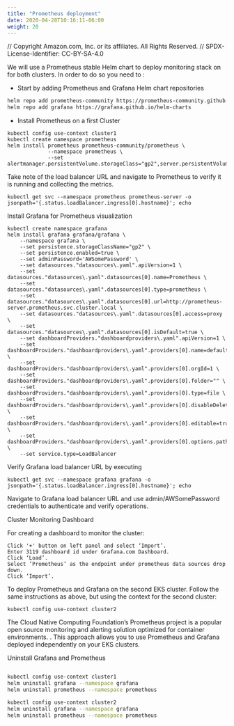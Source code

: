 ```yaml
---
title: "Prometheus deployment"
date: 2020-04-28T10:16:11-06:00
weight: 20 
---
```


// Copyright Amazon.com, Inc. or its affiliates. All Rights Reserved. 
// SPDX-License-Identifier: CC-BY-SA-4.0

We will use a Prometheus stable Helm chart to deploy monitoring stack on for both clusters.
In order to do so you need to :

* Start by adding Prometheus and Grafana Helm chart repositories

```bash
helm repo add prometheus-community https://prometheus-community.github.io/helm-charts
helm repo add grafana https://grafana.github.io/helm-charts
```

* Install Prometheus on a first Cluster

```
kubectl config use-context cluster1
kubectl create namespace prometheus
helm install prometheus prometheus-community/prometheus \
             --namespace prometheus \
             --set alertmanager.persistentVolume.storageClass="gp2",server.persistentVolume.storageClass="gp2",server.service.type=LoadBalancer
```

Take note of the load balancer URL and navigate to Prometheus to verify it is running and collecting the metrics.
```
kubectl get svc --namespace prometheus prometheus-server -o jsonpath='{.status.loadBalancer.ingress[0].hostname}'; echo
```

Install Grafana for Prometheus visualization

```
kubectl create namespace grafana
helm install grafana grafana/grafana \
    --namespace grafana \
    --set persistence.storageClassName="gp2" \
    --set persistence.enabled=true \
    --set adminPassword='AWSomePassword' \
    --set datasources."datasources\.yaml".apiVersion=1 \
    --set datasources."datasources\.yaml".datasources[0].name=Prometheus \
    --set datasources."datasources\.yaml".datasources[0].type=prometheus \
    --set datasources."datasources\.yaml".datasources[0].url=http://prometheus-server.prometheus.svc.cluster.local \
    --set datasources."datasources\.yaml".datasources[0].access=proxy \
    --set datasources."datasources\.yaml".datasources[0].isDefault=true \
    --set dashboardProviders."dashboardproviders\.yaml".apiVersion=1 \
    --set dashboardProviders."dashboardproviders\.yaml".providers[0].name=default \
    --set dashboardProviders."dashboardproviders\.yaml".providers[0].orgId=1 \
    --set dashboardProviders."dashboardproviders\.yaml".providers[0].folder="" \
    --set dashboardProviders."dashboardproviders\.yaml".providers[0].type=file \
    --set dashboardProviders."dashboardproviders\.yaml".providers[0].disableDeletion=false \
    --set dashboardProviders."dashboardproviders\.yaml".providers[0].editable=true \
    --set dashboardProviders."dashboardproviders\.yaml".providers[0].options.path=/var/lib/grafana/dashboards/default \
    --set service.type=LoadBalancer
```

Verify Grafana load balancer URL by executing 

```
kubectl get svc --namespace grafana grafana -o jsonpath='{.status.loadBalancer.ingress[0].hostname}'; echo
```

Navigate to Grafana load balancer URL and use admin/AWSomePassword credentials to authenticate and verify operations.

Cluster Monitoring Dashboard

For creating a dashboard to monitor the cluster:

    Click '+' button on left panel and select ‘Import’.
    Enter 3119 dashboard id under Grafana.com Dashboard.
    Click ‘Load’.
    Select ‘Prometheus’ as the endpoint under prometheus data sources drop down.
    Click ‘Import’.


 
To deploy Prometheus and Grafana on the second EKS cluster.
Follow the same instructions as above, but using the context for the second cluster:

    kubectl config use-context cluster2


The Cloud Native Computing Foundation’s Prometheus project is a popular open source monitoring and alerting solution optimized for container environments. .
This approach allows you to use Prometheus and Grafana deployed independently on your EKS clusters.

Uninstall Grafana and Prometheus 

```bash

kubectl config use-context cluster1
helm uninstall grafana --namespace grafana 
helm uninstall prometheus --namespace prometheus

kubectl config use-context cluster2
helm uninstall grafana --namespace grafana 
helm uninstall prometheus --namespace prometheus
```
